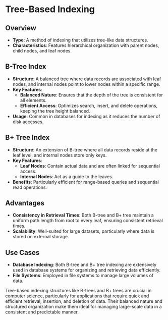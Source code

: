 # Tree-Based Indexing

## Overview
- **Type**: A method of indexing that utilizes tree-like data structures.
- **Characteristics**: Features hierarchical organization with parent nodes, child nodes, and leaf nodes.

## B-Tree Index
- **Structure**: A balanced tree where data records are associated with leaf nodes, and internal nodes point to lower nodes within a specific range.
- **Key Features**:
  - **Balanced Nature**: Ensures that the depth of the tree is consistent for all elements.
  - **Efficient Access**: Optimizes search, insert, and delete operations, keeping the tree height balanced.
- **Usage**: Common in databases for indexing as it reduces the number of disk accesses.

## B+ Tree Index
- **Structure**: An extension of B-tree where all data records reside at the leaf level, and internal nodes store only keys.
- **Key Features**:
  - **Leaf Nodes**: Contain actual data and are often linked for sequential access.
  - **Internal Nodes**: Act as a guide to the leaves.
- **Benefits**: Particularly efficient for range-based queries and sequential read operations.

## Advantages
- **Consistency in Retrieval Times**: Both B-tree and B+ tree maintain a uniform path length from root to every leaf, ensuring consistent retrieval times.
- **Scalability**: Well-suited for large datasets, particularly where data is stored on external storage.

## Use Cases
- **Database Indexing**: Both B-tree and B+ tree indexing are extensively used in database systems for organizing and retrieving data efficiently.
- **File Systems**: Employed in file systems to manage large volumes of data.

Tree-based indexing structures like B-trees and B+ trees are crucial in computer science, particularly for applications that require quick and efficient retrieval, insertion, and deletion of data. Their balanced nature and structured organization make them ideal for managing large-scale data in a consistent and predictable manner.
